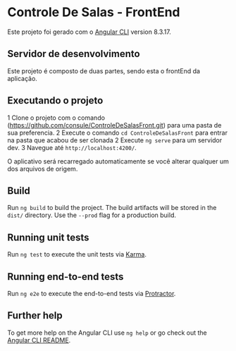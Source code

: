 # Controle De Salas - FrontEnd

Este projeto foi gerado com o [Angular CLI](https://github.com/angular/angular-cli) version 8.3.17.

## Servidor de desenvolvimento

Este projeto é composto de duas partes, sendo esta o frontEnd da aplicação. 

## Executando o projeto

1 Clone o projeto com o comando (https://github.com/consule/ControleDeSalasFront.git) para uma pasta de sua preferencia. 
2 Execute o comando `cd ControleDeSalasFront` para entrar na pasta que acabou de ser clonada
2 Execute `ng serve` para um servidor dev. 
3 Navegue até `http://localhost:4200/`. 

O aplicativo será recarregado automaticamente se você alterar qualquer um dos arquivos de origem.

## Build

Run `ng build` to build the project. The build artifacts will be stored in the `dist/` directory. Use the `--prod` flag for a production build.

## Running unit tests

Run `ng test` to execute the unit tests via [Karma](https://karma-runner.github.io).

## Running end-to-end tests

Run `ng e2e` to execute the end-to-end tests via [Protractor](http://www.protractortest.org/).

## Further help

To get more help on the Angular CLI use `ng help` or go check out the [Angular CLI README](https://github.com/angular/angular-cli/blob/master/README.md).
